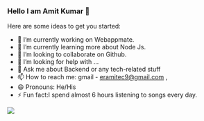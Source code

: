 ### Hello I am Amit Kumar 👋

Here are some ideas to get you started:

- 🔭 I’m currently working on Webappmate.
- 🌱 I’m currently learning more about Node Js.
- 👯 I’m looking to collaborate on Github.
- 🤔 I’m looking for help with ...
- 💬 Ask me about  Backend or any tech-related stuff
- 📫 How to reach me: gmail - eramitec9@gmail.com , 
- 😄 Pronouns: He/His
- ⚡ Fun fact:I spend almost 6 hours listening to songs every day.


<img src="https://github-readme-stats.vercel.app/api?username=amitec9&&show_icons=true&title_color=ffffff&icon_color=bb2acf&text_color=daf7dc&bg_color=151515"/>
